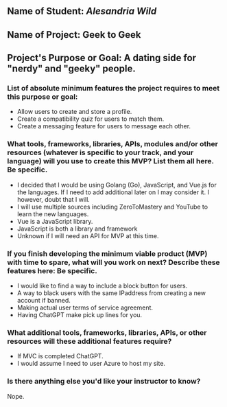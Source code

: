 ## Name of Student: _Alesandria Wild_

## Name of Project: Geek to Geek

## Project's Purpose or Goal: A dating side for "nerdy" and "geeky" people.

### List of absolute minimum features the project requires to meet this purpose or goal:
* Allow users to create and store a profile.
* Create a compatibility quiz for users to match them.
* Create a messaging feature for users to message each other.

### What tools, frameworks, libraries, APIs, modules and/or other resources (whatever is specific to your track, and your language) will you use to create this MVP? List them all here. Be specific.
* I decided that I would be using Golang (Go), JavaScript, and Vue.js for the languages. If I need to add additional later on I may consider it. I however, doubt that I will.
* I will use multiple sources including ZeroToMastery and YouTube to learn the new languages.
* Vue is a JavaScript library.
* JavaScript is both a library and framework
* Unknown if I will need an API for MVP at this time.

### If you finish developing the minimum viable product (MVP) with time to spare, what will you work on next? Describe these features here: Be specific.
* I would like to find a way to include a block button for users.
* A way to black users with the same IPaddress from creating a new account if banned.
* Making actual user terms of service agreement.
* Having ChatGPT make pick up lines for you.


### What additional tools, frameworks, libraries, APIs, or other resources will these additional features require?
* If MVC is completed ChatGPT.
* I would assume I need to user Azure to host my site.

### Is there anything else you'd like your instructor to know?

Nope.